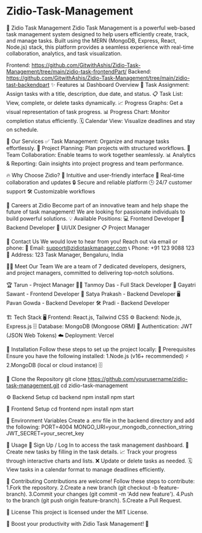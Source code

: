 ﻿# Zidio-Task-Management
🚀 Zidio Task Management Zidio Task Management is a powerful web-based task management system designed to help users efficiently create, track, and manage tasks. Built using the MERN (MongoDB, Express, React, Node.js) stack, this platform provides a seamless experience with real-time collaboration, analytics, and task visualization.

Frontend: https://github.com/GitwithAshis/Zidio-Task-Management/tree/main/zidio-task-frontendPart/
Backend: https://github.com/GitwithAshis/Zidio-Task-Management/tree/main/zidio-tast-backendpart
✨ Features 📊 Dashboard Overview 📝 Task Assignment: Assign tasks with a title, description, due date, and status. 📋 Task List: View, complete, or delete tasks dynamically. 📈 Progress Graphs: Get a visual representation of task progress. 📊 Progress Chart: Monitor completion status efficiently. 🗓️ Calendar View: Visualize deadlines and stay on schedule.

🔹 Our Services ✅ Task Management: Organize and manage tasks effortlessly. 📌 Project Planning: Plan projects with structured workflows. 👥 Team Collaboration: Enable teams to work together seamlessly. 📊 Analytics & Reporting: Gain insights into project progress and team performance.

🔥 Why Choose Zidio? 🚀 Intuitive and user-friendly interface 🔄 Real-time collaboration and updates 🔒 Secure and reliable platform 🕒 24/7 customer support 🛠️ Customizable workflows

💼 Careers at Zidio Become part of an innovative team and help shape the future of task management! We are looking for passionate individuals to build powerful solutions. 💡 Available Positions: 💻 Frontend Developer 🔧 Backend Developer 🎨 UI/UX Designer 📋 Project Manager

📩 Contact Us We would love to hear from you! Reach out via email or phone: 📧 Email: support@zidiotaskmanager.com 📞 Phone: +91 123 9088 123 📍 Address: 123 Task Manager, Bengaluru, India

👨‍💻 Meet Our Team We are a team of 7 dedicated developers, designers, and project managers, committed to delivering top-notch solutions.

🏆 Tarun - Project Manager 👨‍💻 Tanmoy Das - Full Stack Developer 🎨 Gayatri Sawant - Frontend Developer 🔧 Satya Prakash - Backend Developer 🖥️ Pavan Gowda - Backend Developer 🛠️ Pradi - Backend Developer

🏗️ Tech Stack 🖥️ Frontend: React.js, Tailwind CSS ⚙️ Backend: Node.js, Express.js 🗄️ Database: MongoDB (Mongoose ORM) 🔑 Authentication: JWT (JSON Web Tokens) ☁️ Deployment: Vercel

🔧 Installation Follow these steps to set up the project locally: 📌 Prerequisites Ensure you have the following installed: 1.Node.js (v16+ recommended) ⚡ 2.MongoDB (local or cloud instance) 🗄️

🔄 Clone the Repository git clone https://github.com/yourusername/zidio-task-management.git cd zidio-task-management

⚙️ Backend Setup cd backend npm install npm start

🎨 Frontend Setup cd frontend npm install npm start

🔑 Environment Variables Create a .env file in the backend directory and add the following: PORT=4004 MONGO_URI=your_mongodb_connection_string JWT_SECRET=your_secret_key

🎯 Usage 🔐 Sign Up / Log In to access the task management dashboard. 📝 Create new tasks by filling in the task details. 📈 Track your progress through interactive charts and lists. ❌ Update or delete tasks as needed. 🗓️ View tasks in a calendar format to manage deadlines efficiently.

🤝 Contributing Contributions are welcome! Follow these steps to contribute: 1.Fork the repository. 2.Create a new branch (git checkout -b feature-branch). 3.Commit your changes (git commit -m 'Add new feature'). 4.Push to the branch (git push origin feature-branch). 5.Create a Pull Request.

📜 License This project is licensed under the MIT License.

🚀 Boost your productivity with Zidio Task Management! 🚀
